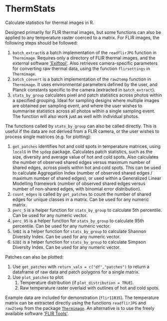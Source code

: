 # ThermStats

Calculate statistics for thermal images in R.

Designed primarily for FLIR thermal images, but some functions can also be applied to any temperature raster coerced to a matrix. For FLIR images, the following steps should be followed:

1. `batch_extract`is a batch implementation of the `readflirJPG` function in `Thermimage`. Requires only a directory of FLIR thermal images, and the external software ['Exiftool'](http://www.sno.phy.queensu.ca/~phil/exiftool/ "Exiftool"). Also retrieves camera-specific parameters for converting raw thermal data, using the function `flirsettings` in `Thermimage`.
2. `batch_convert` is a batch implementation of the `raw2temp` function in `Thermimage`. It uses environmental parameters defined by the user, and Planck constants specific to the camera (extracted in `batch_extract`).
3. `stats_by_group` calculates pixel and patch statistics across photos within a specified grouping. Ideal for sampling designs where multiple images are obtained per sampling event, and where the user wishes to summarise statistics across all photos within a single sampling event. The function will also work just as well with individual photos.

The functions called by `stats_by_group` can also be called directly. This is useful if the data are not derived from a FLIR camera, or the user wishes to process single matrices (e.g. for plotting):

1. `get_patches` identifies hot and cold spots in temperature matrices, using `localG` in the `spdep` package. Calculates patch statistics, such as the size, diversity and average value of hot and cold spots. Also calculates the number of observed shared edges versus maximum number of shared edges, across pixels within hot and cold spots. This can be used to calculate Aggregation Index (number of observed shared edges / maximum number of shared edges), or used within a Generalized Linear Modelling framework (number of observed shared edges versus number of non-shared edges, with binomial error distribution).
2. `count_edges` is called by `get_patches` to count the number of shared edges for unique classes in a matrix. Can be used for any numeric matrix.
3. `perc_5` is a helper function for `stats_by_group` to calculate 5th percentile. Can be used for any numeric vector.
4. `perc_95` is a helper function for `stats_by_group` to calculate 95th percentile. Can be used for any numeric vector.
5. `SHDI` is a helper function for `stats_by_group` to calculate Shannon Diversity Index. Can be used for any numeric vector.
6. `SIDI` is a helper function for `stats_by_group` to calculate Simpson Diversity Index. Can be used for any numeric vector.

Patches can also be plotted:

1. Use `get_patches` with `return_vals = c("df","patches")` to return a dataframe of raw data and patch polygons for a single matrix.
1. Use `plot_patches` to plot:
    1. Temperature distribution  (if `plot_distribution = TRUE`).
    2. Raw temperature raster overlaid with outlines of hot and cold spots. 

Example data are included for demonstration (`flir11835`). The temperature matrix can be extracted directly using the functions `readflirJPG` and `raw2temp` from the package [`Thermimage`](https://CRAN.R-project.org/package=Thermimage "Thermimage package on CRAN"). An alternative is to use the freely available software ['FLIR Tools'](http://www.flir.com/instruments/display/?id=54865 "FLIR Tools software download"). 

